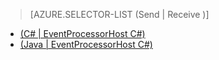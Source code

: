 > [AZURE.SELECTOR-LIST (Send | Receive )]
- [(C# | EventProcessorHost C#)](/en-us/documentation/articles/service-bus-event-hubs-csharp-ephcs-getstarted/)
- [(Java | EventProcessorHost C#)](/en-us/documentation/articles/service-bus-event-hubs-java-ephcs-getstarted/)


